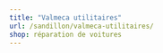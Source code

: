```yaml
---
title: "Valmeca utilitaires"
url: /sandillon/valmeca-utilitaires/
shop: réparation de voitures
---
```

